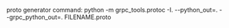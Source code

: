 

proto generator command: 
python -m grpc_tools.protoc -I. --python_out=. --grpc_python_out=. FILENAME.proto


